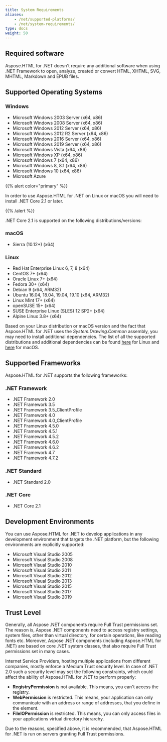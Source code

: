 ```yaml
---
title: System Requirements
aliases: 
    - /net/supported-platforms/
    - /net/system-requirements/
type: docs
weight: 50
---
```


## **Required software**
Aspose.HTML for .NET doesn't require any additional software when using .NET Framework to open, analyze, created or convert HTML, XHTML, SVG, MHTML, Markdown and EPUB files.
## **Supported Operating Systems**
### **Windows**
- Microsoft Windows 2003 Server (x64, x86)
- Microsoft Windows 2008 Server (x64, x86)
- Microsoft Windows 2012 Server (x64, x86)
- Microsoft Windows 2012 R2 Server (x64, x86)
- Microsoft Windows 2016 Server (x64, x86)
- Microsoft Windows 2019 Server (x64, x86)
- Microsoft Windows Vista (x64, x86)
- Microsoft Windows XP (x64, x86)
- Microsoft Windows 7 (x64, x86)
- Microsoft Windows 8, 8.1 (x64, x86)
- Microsoft Windows 10 (x64, x86)
- Microsoft Azure

{{% alert color="primary" %}} 

In order to use Aspose.HTML for .NET on Linux or macOS you will need to install .NET Core 2.1 or later.

{{% /alert %}} 

.NET Core 2.1 is supported on the following distributions/versions:
### **macOS**
- Sierra (10.12+) (x64)
### **Linux**
- Red Hat Enterprise Linux 6, 7, 8 (x64)
- CentOS 7+ (x64)
- Oracle Linux 7+ (x64)
- Fedora 30+ (x64)
- Debian 9 (x64, ARM32)
- Ubuntu 16.04, 18.04, 19.04, 19.10 (x64, ARM32)
- Linux Mint 17+ (x64)
- openSUSE 15+ (x64)
- SUSE Enterprise Linux (SLES) 12 SP2+ (x64)
- Alpine Linux 3.8+ (x64)

Based on your Linux distribution or macOS version and the fact that Aspose.HTML for .NET uses the *System.Drawing.Common* assembly, you may need to install additional dependencies. The list of all the supported distributions and additional dependencies can be found [here](https://docs.microsoft.com/en-us/dotnet/core/install/windows?tabs=netcore21&pivots=os-linux) for Linux and [here](https://docs.microsoft.com/en-us/dotnet/core/install/windows?tabs=netcore21&pivots=os-macos) for macOS.
## **Supported Frameworks**
Aspose.HTML for .NET supports the following frameworks:
### **.NET Framework**
- .NET Framework 2.0
- .NET Framework 3.5
- .NET Framework 3.5_ClientProfile
- .NET Framework 4.0
- .NET Framework 4.0_ClientProfile
- .NET Framework 4.5.0
- .NET Framework 4.5.1
- .NET Framework 4.5.2
- .NET Framework 4.6.0
- .NET Framework 4.6.2
- .NET Framework 4.7
- .NET Framework 4.7.2
### **.NET Standard**
- .NET Standard 2.0
### **.NET Core**
- .NET Core 2.1
## **Development Environments**
You can use Aspose.HTML for .NET to develop applications in any development environment that targets the .NET platform, but the following environments are explicitly supported:

- Microsoft Visual Studio 2005
- Microsoft Visual Studio 2008
- Microsoft Visual Studio 2010
- Microsoft Visual Studio 2011
- Microsoft Visual Studio 2012
- Microsoft Visual Studio 2013
- Microsoft Visual Studio 2015
- Microsoft Visual Studio 2017
- Microsoft Visual Studio 2019
## **Trust Level**
Generally, all Aspose .NET components require Full Trust permissions set. The reason is, Aspose .NET components need to access registry settings, system files, other than virtual directory, for certain operations, like reading fonts etc. Moreover, Aspose .NET components (including Aspose.HTML for .NET) are based on core .NET system classes, that also require Full Trust permissions set in many cases.

Internet Service Providers, hosting multiple applications from different companies, mostly enforce a Medium Trust security level. In case of .NET 2.0 such a security level may set the following constraints, which could affect the ability of Aspose.HTML for .NET to perform properly:

- **RegistryPermission** is not available. This means, you can't access the registry.
- **WebPermission** is restricted. This means, your application can only communicate with an address or range of addresses, that you define in the <trust> element.
- **FileIOPermission** is restricted. This means, you can only access files in your applications virtual directory hierarchy.

Due to the reasons, specified above, it is recommended, that Aspose.HTML for .NET is run on servers granting Full Trust permissions.
